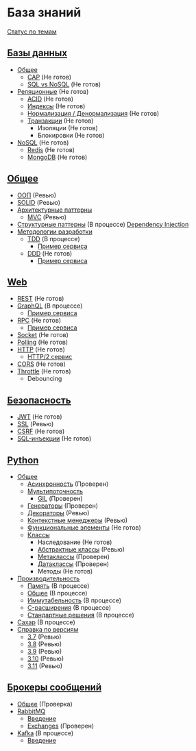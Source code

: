 # База знаний
[Статус по темам](STATUS.md)

## [Базы данных](database)
* [Общее](database/common)
  * [CAP](database/common/cap.md) (Не готов)
  * [SQL vs NoSQL](database/common/sql-vs-no-sql.md) (Не готов)
* [Реляционные](database/relational/) (Не готов)
  * [ACID](database/relational/acid.md) (Не готов)
  * [Индексы](database/relational/indexes.md) (Не готов)
  * [Нормализация / Денормализация](database/relational/normal.md) (Не готов)
  * [Транзакции](database/relational/transactions.md) (Не готов)
    * Изоляции (Не готов)
    * Блокировки (Не готов)
* [NoSQL](database/no-sql) (Не готов)
  * [Redis](database/no-sql/redis.md) (Не готов)
  * [MongoDB](database/no-sql/mongo-db.md) (Не готов)


## [Общее](common)
* [ООП](common/oop/init.md) (Ревью)
* [SOLID](common/solid.md) (Ревью)
* [Архитектурные паттерны](common/architecture-patterns)
  * [MVC](common/architecture-patterns/mvc.md) (Ревью)
* [Структурные паттерны](common/structure-patterns) (В процессе)
    [Dependency Injection](common/structure-patterns/di.md)
* [Методологии разработки](common/methodology)
  * [TDD](common/methodology/tdd.md) (В процессе)
    * [Пример сервиса](common/methodology/tdd-service)
  * [DDD](common/methodology/ddd.md) (Не готов)
    * [Пример сервиса](common/methodology/ddd-service)

## [Web](web)
* [REST](web/rest.md) (Не готов)
* [GraphQL](web/graphql.md) (В процессе)
  * [Пример сервиса](web/graphql-service)
* [RPC](web/rpc.md) (Не готов)
  * [Пример сервиса](web/rpc-service)
* [Socket](web/socket.md) (Не готов)
* [Polling](web/polling.md) (Не готов)
* [HTTP](web/http.md) (Не готов)
  * [HTTP/2 сервис](web/http2.0-service)
* [CORS](web/cors.md) (Не готов)
* [Throttle](web/throttle.md) (Не готов)
  * Debouncing

## [Безопасность](security)
* [JWT](security/jwt.md) (Не готов)
* [SSL](security/ssl.md) (Ревью)
* [CSRF](security/csrf.md) (Не готов)
* [SQL-инъекции](security/sql-injections.md) (Не готов)

## [Python](python)
* [Общее](python/common)
  * [Асинхронность](python/common/async.md) (Проверен)
  * [Мультипоточность](python/common/threading)
    * [GIL](python/common/threading/gil.md) (Проверен)
  * [Генераторы](python/common/generators.md) (Проверен)
  * [Декораторы](python/common/decorators.md) (Ревью)
  * [Контекстные менеджеры](python/common/context-manager.md) (Ревью)
  * [Функциональные элементы](python/common/functional.md) (Не готов)
  * [Классы](python/common/classes)
    * Наследование (Не готов)
    * [Абстрактные классы](python/common/classes/abstract_base_classes.md) (Ревью)
    * [Метаклассы](python/common/classes/metaclasses.md) (Проверен)
    * [Датаклассы](python/common/classes/dataclasses.md) (Проверен)
    * Методы (Не готов)
* [Производительность](python/perfomance)
  * [Память](python/perfomance/memory.md) (В процессе)
  * [Общее](python/perfomance/init.md) (В процессе)
  * [Иммутабельность](python/perfomance/immutables.md) (В процессе)
  * [C-расширения](python/perfomance/c.md) (В процессе)
  * [Стандартные решения](python/perfomance/standart.md) (В процессе)
* [Сахар](python/sugar.md) (В процессе)
* [Справка по версиям](python/versions)
  * [3.7](python/versions/3.7.md) (Ревью)
  * [3.8](python/versions/3.8.md) (Ревью)
  * [3.9](python/versions/3.9.md) (Ревью)
  * [3.10](python/versions/3.10.md) (Ревью)
  * [3.11](python/versions/3.11.md) (Ревью)

## [Брокеры сообщений](brokers)
* [Общее](brokers/common.md) (Проверка)
* [RabbitMQ](brokers/rabbitmq)
  * [Введение](brokers/rabbitmq/init.md)
  * [Exchanges](brokers/rabbitmq/exchanges.md) (Проверен)
* [Kafka](brokers/kafka) (В процессе)
  * [Введение](brokers/kafka/init.md)
